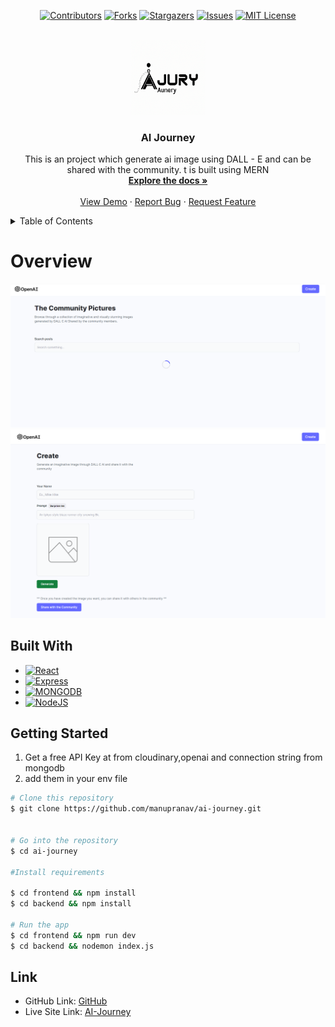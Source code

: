 <div align="center">

[![Contributors][contributors-shield]][contributors-url]
[![Forks][forks-shield]][forks-url]
[![Stargazers][stars-shield]][stars-url]
[![Issues][issues-shield]][issues-url]
[![MIT License][license-shield]][license-url]

</div>

<!-- PROJECT LOGO -->
<br />
<div align="center">

  <a href="https://github.com/manupranav/ai-journey">
    <img src="./media/logo.png" alt="Logo" width="120" height="120">
  </a>

<h3 align="center">AI Journey</h3>

  <p align="center">
    This is an project which generate ai image using DALL - E and can be shared with the community. t is built using MERN
    <br />
    <a href="https://github.com/manupranav/ai-journey"><strong>Explore the docs »</strong></a>
    <br />
    <br />
    <a href="https://github.com/manupranav/ai-journey">View Demo</a>
    ·
    <a href="https://github.com/manupranav/ai-journey/issues">Report Bug</a>
    ·
    <a href="https://github.com/manupranav/ai-journey/issues">Request Feature</a>
  </p>
</div>

<!-- TABLE OF CONTENTS -->
<details>
  <summary>Table of Contents</summary>
  <ol>
    <li>
      <a href="#overview">Overview</a>
    </li>
        <li><a href="#built-with">Built With</a></li>
    <li>
      <a href="#getting-started">Getting Started</a>
    <li><a href="#contact">Link</a></li>
  </ol>
</details>

<!-- Overview -->

# Overview

[![ai-journey Preview][product-preview]](https://github.com/manupranav/ai-journey/blob/main/media/preview.png)
[![ai-journey Preview 2 ][product-preview2]](https://github.com/manupranav/ai-journey/blob/main/media/preview2.png)
<!-- [![ai-journey Demo][product-video]](https://github.com/manupranav/ai-journey/blob/main/media/demo.gif) -->


## Built With

- [![React][react.js]][react-url]
- [![Express][express.com]][express-url]
- [![MONGODB][mongodb.com]][mongodb-url]
- [![NodeJS][nodejs.com]][nodejs-url]

<!-- GETTING STARTED -->

## Getting Started

1. Get a free API Key at from cloudinary,openai and connection string from mongodb
2. add them in your env file

```bash
# Clone this repository
$ git clone https://github.com/manupranav/ai-journey.git


# Go into the repository
$ cd ai-journey

#Install requirements

$ cd frontend && npm install
$ cd backend && npm install

# Run the app
$ cd frontend && npm run dev
$ cd backend && nodemon index.js

```

<!-- LINK -->

## Link

- GitHub Link: [GitHub](https://github.com/manupranav/ai-journey)
- Live Site Link: [AI-Journey](https://aijourney.netlify.app)

<!-- MARKDOWN LINKS & IMAGES -->
<!-- https://www.markdownguide.org/basic-syntax/#reference-style-links -->

[contributors-shield]: https://img.shields.io/github/contributors/manupranav/ai-journey.svg?style=for-the-badge
[contributors-url]: https://github.com/manupranav/ai-journey/graphs/contributors
[forks-shield]: https://img.shields.io/github/forks/manupranav/ai-journey.svg?style=for-the-badge
[forks-url]: https://github.com/manupranav/ai-journey/network/members
[stars-shield]: https://img.shields.io/github/stars/manupranav/ai-journey.svg?style=for-the-badge
[stars-url]: https://github.com/manupranav/ai-journey/stargazers
[issues-shield]: https://img.shields.io/github/issues/manupranav/ai-journey.svg?style=for-the-badge
[issues-url]: https://github.com/manupranav/ai-journey/issues
[license-shield]: https://img.shields.io/github/license/manupranav/ai-journey.svg?style=for-the-badge
[license-url]: https://github.com/manupranav/ai-journey/blob/master/LICENSE.txt
[linkedin-shield]: https://img.shields.io/badge/-LinkedIn-black.svg?style=for-the-badge&logo=linkedin&colorB=555
[linkedin-url]: https://linkedin.com/in/linkedin_username
[product-screenshot]: images/screenshot.png
[next.js]: https://img.shields.io/badge/next.js-000000?style=for-the-badge&logo=nextdotjs&logoColor=white
[next-url]: https://nextjs.org/
[react.js]: https://img.shields.io/badge/REACT%20JS-000000?style=for-the-badge&logo=REACT&logoColor=61DBFB
[react-url]: https://reactjs.org/
[materialui]: https://img.shields.io/badge/Material%20UI-293462?style=for-the-badge&logo=mui&logoColor=E7F6F2
[materialui-url]: https://mui.com/
[vue.js]: https://img.shields.io/badge/Vue.js-35495E?style=for-the-badge&logo=vuedotjs&logoColor=4FC08D
[vue-url]: https://vuejs.org/
[angular.io]: https://img.shields.io/badge/Angular-DD0031?style=for-the-badge&logo=angular&logoColor=white
[angular-url]: https://angular.io/
[svelte.dev]: https://img.shields.io/badge/Svelte-4A4A55?style=for-the-badge&logo=svelte&logoColor=FF3E00
[svelte-url]: https://svelte.dev/
[laravel.com]: https://img.shields.io/badge/Laravel-FF2D20?style=for-the-badge&logo=laravel&logoColor=white
[laravel-url]: https://laravel.com
[bootstrap.com]: https://img.shields.io/badge/Bootstrap-563D7C?style=for-the-badge&logo=bootstrap&logoColor=white
[bootstrap-url]: https://getbootstrap.com
[django.com]: https://img.shields.io/badge/Django-092E20?style=for-the-badge&logo=django&logoColor=white
[django-url]: https://www.djangoproject.com/
[sqlite.com]: https://img.shields.io/badge/SQLite-07405E?style=for-the-badge&logo=sqlite&logoColor=white
[sqlite-url]: https://www.sqlite.org/index.html
[postgresql.com]: https://img.shields.io/badge/PostgreSQL-316192?style=for-the-badge&logo=postgresql&logoColor=white
[postgresql-url]: https://www.postgresql.org/
[jquery.com]: https://img.shields.io/badge/jQuery-0769AD?style=for-the-badge&logo=jquery&logoColor=white
[jquery-url]: https://jquery.com
[netlify.com]: https://img.shields.io/badge/Netlify-00C7B7?style=for-the-badge&logo=netlify&logoColor=white
[netlify-url]: https://netlify.com
[python.org]: https://img.shields.io/badge/Python-14354C?style=for-the-badge&logo=python&logoColor=white
[python-url]: https://www.python.org/
[tailwindcss.com]: https://img.shields.io/badge/tailwindcss-%2338B2AC.svg?style=for-the-badge&logo=tailwind-css&logoColor=white
[tailwindcss-url]: https://tailwind.com
[express.com]:https://img.shields.io/badge/express-14354C?style=for-the-badge&logo=express&logoColor=white
[express-url]:https://expressjs.com/
[nodejs.com]:https://img.shields.io/badge/Node.js-43853D?style=for-the-badge&logo=node.js&logoColor=white
[nodejs-url]:https://nodejs.org/
[mongodb.com]:https://img.shields.io/badge/mongodb-14354C?style=for-the-badge&logo=mongodb&logoColor=white
[mongodb-url]:https://www.mongodb.com/
[product-preview]: media/preview.png
[product-preview2]: media/preview2.png
[product-video]: media/demo.gif




